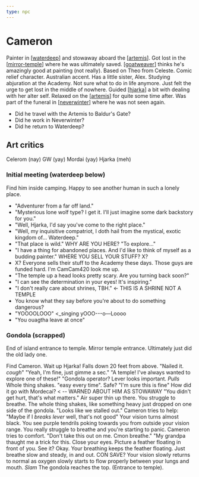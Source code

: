 ```yaml
---
type: npc
---
```


# Cameron

Painter in [[waterdeep]] and stowaway aboard the [[artemis]].
Got lost in the [[mirror-temple]] where he was ultimately saved.
[[goatweaver]] thinks he's amazingly good at painting (not really).
Based on Theo from Celeste. Comic relief character.
Australian accent.
Has a little sister, Alex. Studying abjuration at the Academy.
Not sure what to do in life anymore. Just felt the urge to get lost in the middle of nowhere.
Guided [[hjarka]] a bit with dealing with her alter self.
Relaxed on the [[artemis]] for quite some time after.
Was part of the funeral in [[neverwinter]] where he was not seen again.
- Did he travel with the Artemis to Baldur's Gate?
- Did he work in Neverwinter?
- Did he return to Waterdeep?

## Art critics
Celerom (nay)
GW (yay)
Mordai (yay)
Hjarka (meh)

### Initial meeting (waterdeep below)
Find him inside camping. Happy to see another human in such a lonely place.
- "Adventurer from a far off land."
- "Mysterious lone wolf type? I get it. I'll just imagine some dark backstory for you."
- "Well, Hjarka, I'd say you've come to the right place."
- "Well, my inquisitive compatriot, I doth hail from the mystical, exotic kingdom of... Waterdeep."
- "That place is wild."
WHY ARE YOU HERE? "To explore..."
- "I have a thing for abandoned places. And I'd like to think of myself as a budding painter."
WHERE YOU SELL YOUR STUFF? X?
- X? Everyone sells their stuff to the Academy these days. Those guys are funded hard. I'm CamCam420 look me up.
- "The temple up a head looks pretty scary. Are you turning back soon?"
- "I can see the determination in your eyes! It's inspiring."
- "I don't really care about shrines, TBH." <- THIS IS A SHRINE NOT A TEMPLE
- You know what they say before you're about to do something dangerous?
- "YOOOOLOOO" <_singing  yOOO---o—Loooo
- "You ouagtha leave at once"

### Gondola (scrapped)
End of island entrance to temple. Mirror temple entrance. Ultimately just did the old lady one.

Find Cameron. Wait up Hjarka! Falls down 20 feet from above. "Nailed it. *cough*"
"Yeah, I'm fine, just gimme a sec."
"A temple! I've always wanted to explore one of these!"
"Gondola operator? Lever looks important. *Pulls* Whole thing shakes. "easy every time".
Safe? "I'm sure this is fine"
How did it go with Mordecai? < -- WARNED ABOUT HIM AS STOWAWAY
"You didn't get hurt, that's what matters."
Air super thin up there. You struggle to breathe.
The whole thing shakes, like something heavy just dropped on one side of the gondola.
"Looks like we stalled out."
Cameron tries to help: "Maybe if I *breaks lever* well, that's not good"
Your vision turns almost black. You see purple tendrils poking towards you from outside your vision range. You really struggle to breathe and you're starting to panic.
Cameron tries to comfort.
"Don't take this out on me. Cmon breathe."
"My grandpa thaught me a trick for this. Close your eyes. Picture a feather floating in front of you. See it? Okay. Your breathing keeps the feather floating. Just breathe slow and steady, in and out.
CON SAVE?
Your vision slowly returns to normal as oxygen slowly starts to flow properly between your lungs and mouth.
*Slam* The gondola reaches the top. (Entrance to temple).

[//begin]: # "Autogenerated link references for markdown compatibility"
[waterdeep]: ../coast/waterdeep "Waterdeep"
[artemis]: ../seaofbones/artemis "Artemis"
[mirror-temple]: ../seaofbones/mirror-temple "Mirror Temple"
[goatweaver]: ../pcs/goatweaver "Goatweaver"
[hjarka]: ../pcs/hjarka "Hjarka"
[neverwinter]: ../north/neverwinter "Neverwinter"
[//end]: # "Autogenerated link references"
